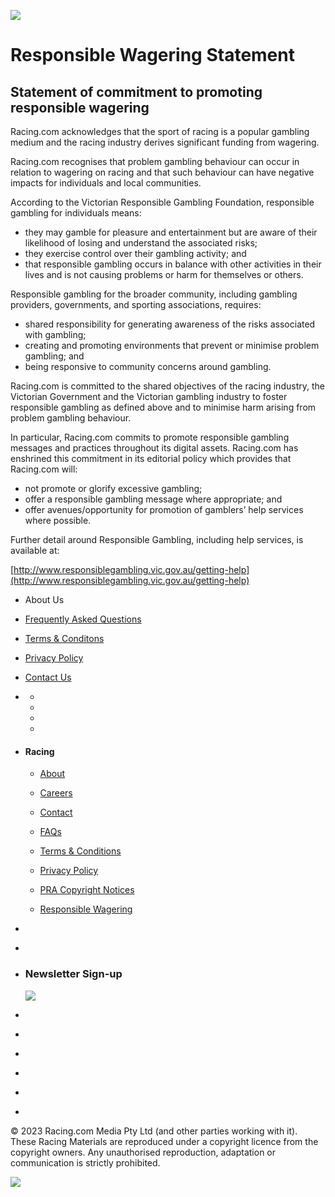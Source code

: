 ![](https://www.facebook.com/tr?id=1631310827106969&ev=PageView&noscript=1)               

 

Responsible Wagering Statement
==============================

Statement of commitment to promoting responsible wagering
---------------------------------------------------------

Racing.com acknowledges that the sport of racing is a popular gambling medium and the racing industry derives significant funding from wagering.

Racing.com recognises that problem gambling behaviour can occur in relation to wagering on racing and that such behaviour can have negative impacts for individuals and local communities.

According to the Victorian Responsible Gambling Foundation, responsible gambling for individuals means:

* they may gamble for pleasure and entertainment but are aware of their likelihood of losing and understand the associated risks;
* they exercise control over their gambling activity; and
* that responsible gambling occurs in balance with other activities in their lives and is not causing problems or harm for themselves or others.

Responsible gambling for the broader community, including gambling providers, governments, and sporting associations, requires:

* shared responsibility for generating awareness of the risks associated with gambling;
* creating and promoting environments that prevent or minimise problem gambling; and
* being responsive to community concerns around gambling.

Racing.com is committed to the shared objectives of the racing industry, the Victorian Government and the Victorian gambling industry to foster responsible gambling as defined above and to minimise harm arising from problem gambling behaviour.

In particular, Racing.com commits to promote responsible gambling messages and practices throughout its digital assets. Racing.com has enshrined this commitment in its editorial policy which provides that Racing.com will:

* not promote or glorify excessive gambling;
* offer a responsible gambling message where appropriate; and 
* offer avenues/opportunity for promotion of gamblers’ help services where possible.

Further detail around Responsible Gambling, including help services, is available at: 

[http://www.responsiblegambling.vic.gov.au/getting-help](http://www.responsiblegambling.vic.gov.au/getting-help)

* About Us
* [Frequently Asked Questions](https://www.racing.com/about-us/faqs)
* [Terms & Conditons](https://www.racing.com/about-us/terms-and-conditions)
* [Privacy Policy](https://www.racing.com/about-us/privacy-policy-old)
* [Contact Us](https://www.racing.com/about-us/contact-us)

* [](https://www.racing.com/)[](https://www.racing.com/)
    
    * [](https://www.youtube.com/channel/UCn0dCf3kt0tGfU9_yXayY7Q)
    * [](https://www.facebook.com/pages/Racingcom/1518981125002064)
    * [](https://twitter.com/Racing)
    * [](http://instagram.com/racingdotcom)

* #### Racing
    
    * [About](http://www.racing.com/about-us)
    * [Careers](http://www.racing.com/about-us/careers1)
    * [Contact](https://racing.zendesk.com/hc/en-us)
    * [FAQs](https://racing.zendesk.com/hc/en-us)
    * [Terms & Conditions](http://www.racing.com/about-us/terms-and-conditions)
    
    * [Privacy Policy](http://www.racing.com/about-us/privacy-policy-old)
    * [PRA Copyright Notices](http://www.racing.com/about-us/copyright-notices)
    * [Responsible Wagering](http://www.racing.com/about-us/responsible-wagering)

* [](https://itunes.apple.com/au/app/racing.com/id905132729?mt=8)
* [](https://play.google.com/store/apps/details?id=com.racing.android)

* ### Newsletter Sign-up
    
    ![](/resources/Racing/img/loader.gif)
    

* [](http://www.countryracing.com.au/)
* [](http://mrc.racing.com/)
* [](https://www.thevalley.com.au/)
* [](http://rv.racing.com/)
* [](http://www.flemington.com.au/)
* [](http://owner.racing.com/)

© 2023 Racing.com Media Pty Ltd (and other parties working with it). These Racing Materials are reproduced under a copyright licence from the copyright owners. Any unauthorised reproduction, adaptation or communication is strictly prohibited.

![](//secure-au.imrworldwide.com/cgi-bin/m?ci=au-racingvic&cg=0&cc=1&ts=noscript)